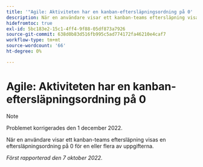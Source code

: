 ```yaml
---
title: '"Agile: Aktiviteten har en kanban-eftersläpningsordning på 0'
description: När en användare visar ett kanban-teams eftersläpning visas en eftersläpningsordning på 0 för en eller flera av uppgifterna.
hidefromtoc: true
exl-id: 5bc183e2-15c1-4ff4-9f88-05df873a7926
source-git-commit: 638d0b83d516fb995c5ad774172fa46210e4caf7
workflow-type: tm+mt
source-wordcount: '66'
ht-degree: 0%

---
```


# Agile: Aktiviteten har en kanban-eftersläpningsordning på 0

>[!NOTE]
>
>Problemet korrigerades den 1 december 2022.

När en användare visar ett kanban-teams eftersläpning visas en eftersläpningsordning på 0 för en eller flera av uppgifterna.

_Först rapporterad den 7 oktober 2022._

